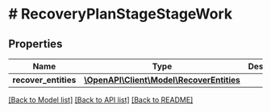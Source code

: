 # # RecoveryPlanStageStageWork

## Properties

Name | Type | Description | Notes
------------ | ------------- | ------------- | -------------
**recover_entities** | [**\OpenAPI\Client\Model\RecoverEntities**](RecoverEntities.md) |  | [optional]

[[Back to Model list]](../../README.md#models) [[Back to API list]](../../README.md#endpoints) [[Back to README]](../../README.md)
